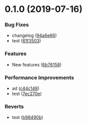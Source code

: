 # 0.1.0 (2019-07-16)


### Bug Fixes

* changelog ([94a6e66](https://github.com/liujjxi/testvue/commit/94a6e66))
* test ([61f3503](https://github.com/liujjxi/testvue/commit/61f3503))


### Features

* New features ([6b76158](https://github.com/liujjxi/testvue/commit/6b76158))


### Performance Improvements

* ad ([c44c148](https://github.com/liujjxi/testvue/commit/c44c148))
* test ([7ec270e](https://github.com/liujjxi/testvue/commit/7ec270e))


### Reverts

* test ([b98490b](https://github.com/liujjxi/testvue/commit/b98490b))



